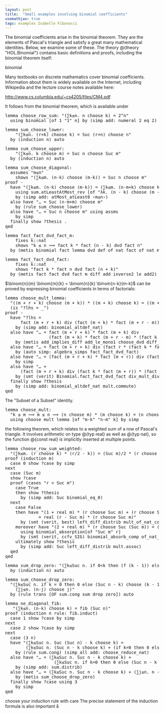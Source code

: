 ```yaml
---
layout: post
title:  "Small examples involving binomial coefficients"
usemathjax: true
tags: examples Isabelle Fibonacci
---
```


The binomial coefficients arise in the binomial theorem.
They are the elements of Pascal's triangle and satisfy a great many mathematical identities.
Below, we examine some of these. The theory </span><span class="antiquoted"><span class="antiquote">@{</span><span class="operator">theory "</span></span></span>HOL.Binomial<span>"</span><span class="antiquote">}
contains basic definitions and proofs, including the binomial theorem itself:

binomial

Many textbooks on discrete mathematics cover binomial coefficients.
Information about them is widely available on the Internet,
including Wikipedia and the lecture course notes available here:

http://www.cs.columbia.edu/~cs4205/files/CM4.pdf

It follows from the binomial theorem,
which is available under 


<pre class="source">
<span class="keyword1 command">lemma</span> choose_row_sum<span class="main">:</span> <span class="quoted"><span class="quoted"><span>"</span><span class="main">(</span><span class="main">∑</span><span class="bound">k</span><span class="main">≤</span><span class="free">n</span><span class="main">.</span> <span class="free">n</span> <span class="keyword1">choose</span></span> <span class="bound">k</span><span class="main">)</span> <span class="main">=</span></span> <span class="numeral">2</span><span class="main">^</span><span class="free">n</span><span>"</span><span>
  </span><span class="keyword1 command">using</span> binomial <span class="main">[</span><span class="operator">of</span> <span class="quoted main">1</span> <span class="quoted"><span class="quoted"><span>"</span><span class="main">1</span></span><span>"</span></span> <span class="quoted free">n</span><span class="main">]</span> <span class="keyword1 command">by</span> <span class="main">(</span><span class="operator">simp</span> <span class="quasi_keyword">add</span><span class="main main">:</span> numeral_2_eq_2<span class="main">)</span>
</pre>

<pre class="source">
<span class="keyword1 command">lemma</span> sum_choose_lower<span class="main">:</span><span>
    </span><span class="quoted"><span class="quoted"><span>"</span><span class="main">(</span><span class="main">∑</span><span class="bound">k</span><span class="main">≤</span><span class="free">n</span><span class="main">.</span> <span class="main">(</span><span class="free">r</span><span class="main">+</span></span><span class="bound">k</span><span class="main">)</span> <span class="keyword1">choose</span></span> <span class="bound">k</span><span class="main">)</span> <span class="main">=</span> Suc <span class="main">(</span><span class="free">r</span><span class="main">+</span><span class="free">n</span><span class="main">)</span> <span class="keyword1">choose</span> <span class="free">n</span><span>"</span><span>
  </span><span class="keyword1 command">by</span> <span class="main">(</span><span class="operator">induction</span> <span class="quoted free">n</span><span class="main">)</span> <span class="operator">auto</span>
</pre>

<pre class="source">
<span class="keyword1 command">lemma</span> sum_choose_upper<span class="main">:</span><span>
    </span><span class="quoted"><span class="quoted"><span>"</span><span class="main">(</span><span class="main">∑</span><span class="bound">k</span><span class="main">≤</span><span class="free">n</span><span class="main">.</span> <span class="bound">k</span> <span class="keyword1">choose</span></span> <span class="free">m</span><span class="main">)</span> <span class="main">=</span></span> Suc <span class="free">n</span> <span class="keyword1">choose</span> Suc <span class="free">m</span><span>"</span><span>
  </span><span class="keyword1 command">by</span> <span class="main">(</span><span class="operator">induction</span> <span class="quoted free">n</span><span class="main">)</span> <span class="operator">auto</span>
</pre>

<pre class="source">
<span class="keyword1 command">lemma</span> sum_choose_diagonal<span class="main">:</span><span>
  </span><span class="keyword2 keyword">assumes</span> <span class="quoted"><span class="quoted"><span>"</span><span class="free">m</span><span class="main">≤</span></span><span class="free">n</span><span>"</span></span><span>
    </span><span class="keyword2 keyword">shows</span> <span class="quoted"><span class="quoted"><span>"</span><span class="main">(</span><span class="main">∑</span><span class="bound">k</span><span class="main">≤</span><span class="free">m</span><span class="main">.</span> <span class="main">(</span><span class="free">n</span><span class="main">-</span></span><span class="bound">k</span><span class="main">)</span> <span class="keyword1">choose</span></span> <span class="main">(</span><span class="free">m</span><span class="main">-</span><span class="bound">k</span><span class="main">)</span><span class="main">)</span> <span class="main">=</span> Suc <span class="free">n</span> <span class="keyword1">choose</span> <span class="free">m</span><span>"</span><span>
</span><span class="keyword1 command">proof</span> <span class="operator">-</span><span>
  </span><span class="keyword1 command">have</span> <span class="quoted"><span class="quoted"><span>"</span><span class="main">(</span><span class="main">∑</span><span class="bound">k</span><span class="main">≤</span><span class="free">m</span><span class="main">.</span> <span class="main">(</span><span class="free">n</span><span class="main">-</span></span><span class="bound">k</span><span class="main">)</span> <span class="keyword1">choose</span></span> <span class="main">(</span><span class="free">m</span><span class="main">-</span><span class="bound">k</span><span class="main">)</span><span class="main">)</span> <span class="main">=</span> <span class="main">(</span><span class="main">∑</span><span class="bound">k</span><span class="main">≤</span><span class="free">m</span><span class="main">.</span> <span class="main">(</span><span class="free">n</span><span class="main">-</span><span class="free">m</span><span class="main">+</span><span class="bound">k</span><span class="main">)</span> <span class="keyword1">choose</span> <span class="bound">k</span><span class="main">)</span><span>"</span><span>
    </span><span class="keyword1 command">using</span> sum.atLeastAtMost_rev <span class="main">[</span><span class="operator">of</span> <span class="quoted"><span class="quoted"><span>"</span><span class="main">λ</span><span class="bound">k</span><span class="main">.</span> <span class="main">(</span><span class="free">n</span> <span class="main">-</span></span> <span class="bound">k</span><span class="main">)</span> <span class="keyword1">choose</span></span> <span class="main">(</span><span class="free">m</span> <span class="main">-</span> <span class="bound">k</span><span class="main">)</span><span>"</span> <span class="quoted main">0</span> <span class="quoted free">m</span><span class="main">]</span><span>
    </span><span class="keyword1 command">by</span> <span class="main">(</span><span class="operator">simp</span> <span class="quasi_keyword">add</span><span class="main main">:</span> atMost_atLeast0 <span class="quoted"><span class="quoted"><span>‹</span><span class="free">m</span><span class="main">≤</span></span><span class="free">n</span><span>›</span></span><span class="main">)</span><span>
  </span><span class="keyword1 command">also</span> <span class="keyword1 command">have</span> <span class="quoted"><span class="quoted"><span>"</span><span class="main">…</span> <span class="main">=</span></span> Suc</span> <span class="main">(</span><span class="free">n</span><span class="main">-</span><span class="free">m</span><span class="main">+</span><span class="free">m</span><span class="main">)</span> <span class="keyword1">choose</span> <span class="free">m</span><span>"</span><span>
    </span><span class="keyword1 command">by</span> <span class="main">(</span><span class="operator">rule</span> sum_choose_lower<span class="main">)</span><span>
  </span><span class="keyword1 command">also</span> <span class="keyword1 command">have</span> <span class="quoted"><span class="quoted"><span>"</span><span class="main">…</span> <span class="main">=</span></span> Suc</span> <span class="free">n</span> <span class="keyword1">choose</span> <span class="free">m</span><span>"</span> <span class="keyword1 command">using</span> assms<span>
    </span><span class="keyword1 command">by</span> <span class="operator">simp</span><span>
  </span><span class="keyword1 command">finally</span> <span class="keyword3 command">show</span> <span class="var quoted var">?thesis</span> <span class="keyword1 command">.</span><span>
</span><span class="keyword1 command">qed</span>
</pre>

<pre class="source">
<span class="keyword1 command">lemma</span> fact_fact_dvd_fact_m<span class="main">:</span><span>
    </span><span class="keyword2 keyword">fixes</span> <span class="free">k</span><span class="main">::</span><span class="quoted">nat</span><span>
    </span><span class="keyword2 keyword">shows</span> <span class="quoted"><span class="quoted"><span>"</span><span class="free">k</span> <span class="main">≤</span></span> <span class="free">n</span> <span class="main">⟹</span> fact</span> <span class="free">k</span> <span class="main">*</span> fact <span class="main">(</span><span class="free">n</span> <span class="main">-</span> <span class="free">k</span><span class="main">)</span> <span class="keyword1">dvd</span> fact <span class="free">n</span><span>"</span><span>
  </span><span class="keyword1 command">by</span> <span class="main">(</span><span class="operator">metis</span> binomial_fact_lemma dvd_def of_nat_fact of_nat_mult<span class="main">)</span>
</pre>

<pre class="source">
<span class="keyword1 command">lemma</span> fact_fact_dvd_fact<span class="main">:</span><span>
    </span><span class="keyword2 keyword">fixes</span> <span class="free">k</span><span class="main">::</span><span class="quoted">nat</span><span>
    </span><span class="keyword2 keyword">shows</span> <span class="quoted"><span class="quoted"><span>"</span>fact</span> <span class="free">k</span> <span class="main">*</span></span> fact <span class="free">n</span> <span class="keyword1">dvd</span> fact <span class="main">(</span><span class="free">n</span> <span class="main">+</span> <span class="free">k</span><span class="main">)</span><span>"</span><span>
  </span><span class="keyword1 command">by</span> <span class="main">(</span><span class="operator">metis</span> fact_fact_dvd_fact_m diff_add_inverse2 le_add2<span class="main">)</span>
</pre>

$\binom{n}{m} \binom{m}{k} = \binom{n}{k} \binom{n-k}{m-k}$ can be
</span><span>proved by expressing binomial coefficients in terms of factorials:

<pre class="source">
<span class="keyword1 command">lemma</span> choose_mult_lemma<span class="main">:</span><span>
  </span><span class="quoted"><span class="quoted"><span>"</span><span class="main">(</span><span class="main">(</span><span class="free">m</span> <span class="main">+</span></span> <span class="free">r</span> <span class="main">+</span></span> <span class="free">k</span><span class="main">)</span> <span class="keyword1">choose</span> <span class="main">(</span><span class="free">m</span> <span class="main">+</span> <span class="free">k</span><span class="main">)</span><span class="main">)</span> <span class="main">*</span> <span class="main">(</span><span class="main">(</span><span class="free">m</span> <span class="main">+</span> <span class="free">k</span><span class="main">)</span> <span class="keyword1">choose</span> <span class="free">k</span><span class="main">)</span> <span class="main">=</span> <span class="main">(</span><span class="main">(</span><span class="free">m</span> <span class="main">+</span> <span class="free">r</span> <span class="main">+</span> <span class="free">k</span><span class="main">)</span> <span class="keyword1">choose</span> <span class="free">k</span><span class="main">)</span> <span class="main">*</span> <span class="main">(</span><span class="main">(</span><span class="free">m</span> <span class="main">+</span> <span class="free">r</span><span class="main">)</span> <span class="keyword1">choose</span> <span class="free">m</span><span class="main">)</span><span>"</span><span>
  </span><span class="main">(</span><span class="keyword2 keyword">is</span> <span class="quoted"><span class="quoted"><span>"</span><span class="var">?lhs</span> <span class="main">=</span></span> <span class="main">_</span><span>"</span></span><span class="main">)</span><span>
</span><span class="keyword1 command">proof</span> <span class="operator">-</span><span>
  </span><span class="keyword1 command">have</span> <span class="quoted"><span class="quoted"><span>"</span><span class="var">?lhs</span> <span class="main">=</span></span><span>
      </span>fact</span> <span class="main">(</span><span class="free">m</span> <span class="main">+</span> <span class="free">r</span> <span class="main">+</span> <span class="free">k</span><span class="main">)</span> <span class="keyword1">div</span> <span class="main">(</span>fact <span class="main">(</span><span class="free">m</span> <span class="main">+</span> <span class="free">k</span><span class="main">)</span> <span class="main">*</span> fact <span class="main">(</span><span class="free">m</span> <span class="main">+</span> <span class="free">r</span> <span class="main">-</span> <span class="free">m</span><span class="main">)</span><span class="main">)</span> <span class="main">*</span> <span class="main">(</span>fact <span class="main">(</span><span class="free">m</span> <span class="main">+</span> <span class="free">k</span><span class="main">)</span> <span class="keyword1">div</span> <span class="main">(</span>fact <span class="free">k</span> <span class="main">*</span> fact <span class="free">m</span><span class="main">)</span><span class="main">)</span><span>"</span><span>
    </span><span class="keyword1 command">by</span> <span class="main">(</span><span class="operator">simp</span> <span class="quasi_keyword">add</span><span class="main main">:</span> binomial_altdef_nat<span class="main">)</span><span>
  </span><span class="keyword1 command">also</span> <span class="keyword1 command">have</span> <span class="quoted"><span class="quoted"><span>"</span><span class="main">…</span> <span class="main">=</span></span> fact</span> <span class="main">(</span><span class="free">m</span> <span class="main">+</span> <span class="free">r</span> <span class="main">+</span> <span class="free">k</span><span class="main">)</span> <span class="main">*</span> fact <span class="main">(</span><span class="free">m</span> <span class="main">+</span> <span class="free">k</span><span class="main">)</span> <span class="keyword1">div</span><span>
                 </span><span class="main">(</span>fact <span class="main">(</span><span class="free">m</span> <span class="main">+</span> <span class="free">k</span><span class="main">)</span> <span class="main">*</span> fact <span class="main">(</span><span class="free">m</span> <span class="main">+</span> <span class="free">r</span> <span class="main">-</span> <span class="free">m</span><span class="main">)</span> <span class="main">*</span> <span class="main">(</span>fact <span class="free">k</span> <span class="main">*</span> fact <span class="free">m</span><span class="main">)</span><span class="main">)</span><span>"</span><span>
    </span><span class="keyword1 command">by</span> <span class="main">(</span><span class="operator">metis</span> add_implies_diff add_le_mono1 choose_dvd diff_cancel2 div_mult_div_if_dvd le_add1 le_add2<span class="main">)</span><span>
  </span><span class="keyword1 command">also</span> <span class="keyword1 command">have</span> <span class="quoted"><span class="quoted"><span>"</span><span class="main">…</span> <span class="main">=</span></span> fact</span> <span class="main">(</span><span class="free">m</span> <span class="main">+</span> <span class="free">r</span> <span class="main">+</span> <span class="free">k</span><span class="main">)</span> <span class="keyword1">div</span> <span class="main">(</span>fact <span class="free">r</span> <span class="main">*</span> <span class="main">(</span>fact <span class="free">k</span> <span class="main">*</span> fact <span class="free">m</span><span class="main">)</span><span class="main">)</span><span>"</span><span>
    </span><span class="keyword1 command">by</span> <span class="main">(</span><span class="operator">auto</span> <span class="quasi_keyword">simp</span><span class="main main">:</span> <span class="dynamic dynamic">algebra_simps</span> fact_fact_dvd_fact<span class="main">)</span><span>
  </span><span class="keyword1 command">also</span> <span class="keyword1 command">have</span> <span class="quoted"><span class="quoted"><span>"</span><span class="main">…</span> <span class="main">=</span></span> <span class="main">(</span>fact</span> <span class="main">(</span><span class="free">m</span> <span class="main">+</span> <span class="free">r</span> <span class="main">+</span> <span class="free">k</span><span class="main">)</span> <span class="main">*</span> fact <span class="main">(</span><span class="free">m</span> <span class="main">+</span> <span class="free">r</span><span class="main">)</span><span class="main">)</span> <span class="keyword1">div</span> <span class="main">(</span>fact <span class="free">r</span> <span class="main">*</span> <span class="main">(</span>fact <span class="free">k</span> <span class="main">*</span> fact <span class="free">m</span><span class="main">)</span> <span class="main">*</span> fact <span class="main">(</span><span class="free">m</span> <span class="main">+</span> <span class="free">r</span><span class="main">)</span><span class="main">)</span><span>"</span><span>
    </span><span class="keyword1 command">by</span> <span class="operator">simp</span><span>
  </span><span class="keyword1 command">also</span> <span class="keyword1 command">have</span> <span class="quoted"><span class="quoted"><span>"</span><span class="main">…</span> <span class="main">=</span></span><span>
      </span><span class="main">(</span>fact</span> <span class="main">(</span><span class="free">m</span> <span class="main">+</span> <span class="free">r</span> <span class="main">+</span> <span class="free">k</span><span class="main">)</span> <span class="keyword1">div</span> <span class="main">(</span>fact <span class="free">k</span> <span class="main">*</span> fact <span class="main">(</span><span class="free">m</span> <span class="main">+</span> <span class="free">r</span><span class="main">)</span><span class="main">)</span> <span class="main">*</span> <span class="main">(</span>fact <span class="main">(</span><span class="free">m</span> <span class="main">+</span> <span class="free">r</span><span class="main">)</span> <span class="keyword1">div</span> <span class="main">(</span>fact <span class="free">r</span> <span class="main">*</span> fact <span class="free">m</span><span class="main">)</span><span class="main">)</span><span class="main">)</span><span>"</span><span>
    </span><span class="keyword1 command">by</span> <span class="main">(</span><span class="operator">smt</span> <span class="main main">(</span>verit<span class="main main">)</span> Binomial.fact_fact_dvd_fact div_mult_div_if_dvd mult.assoc mult.commute<span class="main">)</span><span>
  </span><span class="keyword1 command">finally</span> <span class="keyword3 command">show</span> <span class="var quoted var">?thesis</span><span>
    </span><span class="keyword1 command">by</span> <span class="main">(</span><span class="operator">simp</span> <span class="quasi_keyword">add</span><span class="main main">:</span> binomial_altdef_nat mult.commute<span class="main">)</span><span>
</span><span class="keyword1 command">qed</span>
</pre>

The "Subset of a Subset" identity.

<pre class="source">
<span class="keyword1 command">lemma</span> choose_mult<span class="main">:</span><span>
  </span><span class="quoted"><span class="quoted"><span>"</span><span class="free">k</span> <span class="main">≤</span></span> <span class="free">m</span> <span class="main">⟹</span> <span class="free">m</span> <span class="main">≤</span></span> <span class="free">n</span> <span class="main">⟹</span> <span class="main">(</span><span class="free">n</span> <span class="keyword1">choose</span> <span class="free">m</span><span class="main">)</span> <span class="main">*</span> <span class="main">(</span><span class="free">m</span> <span class="keyword1">choose</span> <span class="free">k</span><span class="main">)</span> <span class="main">=</span> <span class="main">(</span><span class="free">n</span> <span class="keyword1">choose</span> <span class="free">k</span><span class="main">)</span> <span class="main">*</span> <span class="main">(</span><span class="main">(</span><span class="free">n</span> <span class="main">-</span> <span class="free">k</span><span class="main">)</span> <span class="keyword1">choose</span> <span class="main">(</span><span class="free">m</span> <span class="main">-</span> <span class="free">k</span><span class="main">)</span><span class="main">)</span><span>"</span><span>
  </span><span class="keyword1 command">using</span> choose_mult_lemma <span class="main">[</span><span class="operator">of</span> <span class="quoted"><span class="quoted"><span>"</span><span class="free">m</span><span class="main">-</span></span><span class="free">k</span><span>"</span></span> <span class="quoted"><span class="quoted"><span>"</span><span class="free">n</span><span class="main">-</span></span><span class="free">m</span><span>"</span></span> <span class="quoted free">k</span><span class="main">]</span> <span class="keyword1 command">by</span> <span class="operator">simp</span>
</pre>

the following theorem, which relates to a weighted sum of a row of Pascal's triangle.
It involves arithmetic on type @{typ real} as well as @{typ nat}, so the function @{const real}
is implicitly inserted at multiple points.


<pre class="source">
<span class="keyword1 command">lemma</span> choose_row_sum_weighted<span class="main">:</span><span>
  </span><span class="quoted"><span class="quoted"><span>"</span><span class="main">(</span><span class="main">∑</span><span class="bound">k</span><span class="main">≤</span><span class="free">m</span><span class="main">.</span> <span class="main">(</span><span class="free">r</span> <span class="keyword1">choose</span></span> <span class="bound">k</span><span class="main">)</span> <span class="main">*</span></span> <span class="main">(</span><span class="free">r</span><span class="main">/</span><span class="numeral">2</span> <span class="main">-</span> <span class="bound">k</span><span class="main">)</span><span class="main">)</span> <span class="main">=</span> <span class="main">(</span>Suc <span class="free">m</span><span class="main">)</span><span class="main">/</span><span class="numeral">2</span> <span class="main">*</span> <span class="main">(</span><span class="free">r</span> <span class="keyword1">choose</span> <span class="main">(</span>Suc <span class="free">m</span><span class="main">)</span><span class="main">)</span><span>"</span><span>
</span><span class="keyword1 command">proof</span> <span class="main">(</span><span class="operator">induction</span> <span class="quoted free">m</span><span class="main">)</span><span>
  </span><span class="keyword3 command">case</span> 0 <span class="keyword3 command">show</span> <span class="var quoted var">?case</span> <span class="keyword1 command">by</span> <span class="operator">simp</span><span>
</span><span class="keyword1 command">next</span><span>
  </span><span class="keyword3 command">case</span> <span class="main">(</span>Suc <span class="skolem">m</span><span class="main">)</span><span>
  </span><span class="keyword3 command">show</span> <span class="var quoted var">?case</span><span>
  </span><span class="keyword1 command">proof</span> <span class="main">(</span><span class="operator">cases</span> <span class="quoted"><span class="quoted"><span>"</span><span class="free">r</span> <span class="main">&lt;</span></span> Suc</span> <span class="skolem">m</span><span>"</span><span class="main">)</span><span>
    </span><span class="keyword3 command">case</span> True<span>
    </span><span class="keyword1 command">then</span> <span class="keyword3 command">show</span> <span class="var quoted var">?thesis</span><span>
      </span><span class="keyword1 command">by</span> <span class="main">(</span><span class="operator">simp</span> <span class="quasi_keyword">add</span><span class="main main">:</span> Suc binomial_eq_0<span class="main">)</span><span>
  </span><span class="keyword1 command">next</span><span>
    </span><span class="keyword3 command">case</span> False<span>
    </span><span class="keyword1 command">then</span> <span class="keyword1 command">have</span> <span class="quoted"><span class="quoted"><span>"</span><span class="main">(</span><span class="main">1</span></span> <span class="main">+</span></span> real <span class="skolem">m</span><span class="main">)</span> <span class="main">*</span> <span class="main">(</span><span class="free">r</span> <span class="keyword1">choose</span> Suc <span class="skolem">m</span><span class="main">)</span> <span class="main">+</span> <span class="main">(</span><span class="free">r</span> <span class="keyword1">choose</span> Suc <span class="skolem">m</span><span class="main">)</span> <span class="main">*</span> <span class="main">(</span><span class="free">r</span> <span class="main">-</span> <span class="main">(</span><span class="numeral">2</span> <span class="main">+</span> real <span class="skolem">m</span> <span class="main">*</span> <span class="numeral">2</span><span class="main">)</span><span class="main">)</span><span>
             </span><span class="main">=</span> real <span class="main">(</span><span class="free">r</span> <span class="main">-</span> Suc <span class="skolem">m</span><span class="main">)</span> <span class="main">*</span> <span class="main">(</span><span class="free">r</span> <span class="keyword1">choose</span> Suc <span class="skolem">m</span><span class="main">)</span><span>"</span><span>
      </span><span class="keyword1 command">by</span> <span class="main">(</span><span class="operator">smt</span> <span class="main main">(</span>verit<span class="main main">,</span> best<span class="main main">)</span> left_diff_distrib mult_of_nat_commute not_less of_nat_Suc of_nat_diff<span class="main">)</span><span>
    </span><span class="keyword1 command">moreover</span> <span class="keyword1 command">have</span> <span class="quoted"><span class="quoted"><span>"</span><span class="main">(</span><span class="numeral">2</span> <span class="main">+</span></span> real</span> <span class="skolem">m</span><span class="main">)</span> <span class="main">*</span> <span class="main">(</span><span class="free">r</span> <span class="keyword1">choose</span> Suc <span class="main">(</span>Suc <span class="skolem">m</span><span class="main">)</span><span class="main">)</span> <span class="main">=</span> <span class="main">(</span><span class="free">r</span> <span class="main">-</span> Suc <span class="skolem">m</span><span class="main">)</span> <span class="main">*</span> <span class="main">(</span><span class="free">r</span> <span class="keyword1">choose</span> Suc <span class="skolem">m</span><span class="main">)</span><span>"</span><span>
      </span><span class="keyword1 command">using</span> binomial_absorption<span class="main">[</span><span class="operator">of</span> <span class="quoted"><span class="quoted"><span>"</span>Suc</span> <span class="skolem">m</span><span>"</span></span> <span class="quoted free">r</span><span class="main">]</span><span>
      </span><span class="keyword1 command">by</span> <span class="main">(</span><span class="operator">smt</span> <span class="main main">(</span>verit<span class="main main">,</span> ccfv_SIG<span class="main main">)</span> binomial_absorb_comp of_nat_Suc of_nat_add of_nat_mult<span class="main">)</span><span>
    </span><span class="keyword1 command">ultimately</span> <span class="keyword3 command">show</span> <span class="var quoted var">?thesis</span><span>
      </span><span class="keyword1 command">by</span> <span class="main">(</span><span class="operator">simp</span> <span class="quasi_keyword">add</span><span class="main main">:</span> Suc left_diff_distrib mult.assoc<span class="main">)</span><span>
  </span><span class="keyword1 command">qed</span><span>
</span><span class="keyword1 command">qed</span>
</pre>

<pre class="source">
<span class="keyword1 command">lemma</span> sum_drop_zero<span class="main">:</span> <span class="quoted"><span class="quoted"><span>"</span><span class="main">(</span><span class="main">∑</span><span class="bound">k</span><span class="main">≤</span>Suc</span> <span class="free">n</span><span class="main">.</span> <span class="keyword1">if</span></span> <span class="main">0</span><span class="main">&lt;</span><span class="bound">k</span> <span class="keyword1">then</span> <span class="main">(</span><span class="free">f</span> <span class="main">(</span><span class="bound">k</span> <span class="main">-</span> <span class="main">1</span><span class="main">)</span><span class="main">)</span> <span class="keyword1">else</span> <span class="main">0</span><span class="main">)</span> <span class="main">=</span> <span class="main">(</span><span class="main">∑</span><span class="bound">j</span><span class="main">≤</span><span class="free">n</span><span class="main">.</span> <span class="free">f</span> <span class="bound">j</span><span class="main">)</span><span>"</span><span>
  </span><span class="keyword1 command">by</span> <span class="main">(</span><span class="operator">induction</span> <span class="quoted free">n</span><span class="main">)</span> <span class="operator">auto</span>
</pre>

<pre class="source">
<span class="keyword1 command">lemma</span> sum_choose_drop_zero<span class="main">:</span><span>
  </span><span class="quoted"><span class="quoted"><span>"</span><span class="main">(</span><span class="main">∑</span><span class="bound">k</span><span class="main">≤</span>Suc</span> <span class="free">n</span><span class="main">.</span> <span class="keyword1">if</span></span> <span class="bound">k</span> <span class="main">=</span> <span class="main">0</span> <span class="keyword1">then</span> <span class="main">0</span> <span class="keyword1">else</span> <span class="main">(</span>Suc <span class="free">n</span> <span class="main">-</span> <span class="bound">k</span><span class="main">)</span> <span class="keyword1">choose</span> <span class="main">(</span><span class="bound">k</span> <span class="main">-</span> <span class="main">1</span><span class="main">)</span><span class="main">)</span> <span class="main">=</span><span>
    </span><span class="main">(</span><span class="main">∑</span><span class="bound">j</span><span class="main">≤</span><span class="free">n</span><span class="main">.</span> <span class="main">(</span><span class="free">n</span><span class="main">-</span><span class="bound">j</span><span class="main">)</span> <span class="keyword1">choose</span> <span class="bound">j</span><span class="main">)</span><span>"</span><span>
  </span><span class="keyword1 command">by</span> <span class="main">(</span><span class="operator">rule</span> trans <span class="main main">[</span><span class="operator">OF</span> sum.cong sum_drop_zero<span class="main main">]</span><span class="main">)</span> <span class="operator">auto</span>
</pre>

<pre class="source">
<span class="keyword1 command">lemma</span> ne_diagonal_fib<span class="main">:</span><span>
   </span><span class="quoted"><span class="quoted"><span>"</span><span class="main">(</span><span class="main">∑</span><span class="bound">k</span><span class="main">≤</span><span class="free">n</span><span class="main">.</span> <span class="main">(</span><span class="free">n</span><span class="main">-</span></span><span class="bound">k</span><span class="main">)</span> <span class="keyword1">choose</span></span> <span class="bound">k</span><span class="main">)</span> <span class="main">=</span> fib <span class="main">(</span>Suc <span class="free">n</span><span class="main">)</span><span>"</span><span>
</span><span class="keyword1 command">proof</span> <span class="main">(</span><span class="operator">induction</span> <span class="quoted free">n</span> <span class="quasi_keyword">rule</span><span class="main main">:</span> fib.induct<span class="main">)</span><span>
  </span><span class="keyword3 command">case</span> 1 <span class="keyword3 command">show</span> <span class="var quoted var">?case</span> <span class="keyword1 command">by</span> <span class="operator">simp</span><span>
</span><span class="keyword1 command">next</span><span>
  </span><span class="keyword3 command">case</span> 2 <span class="keyword3 command">show</span> <span class="var quoted var">?case</span> <span class="keyword1 command">by</span> <span class="operator">simp</span><span>
</span><span class="keyword1 command">next</span><span>
  </span><span class="keyword3 command">case</span> <span class="main">(</span>3 <span class="skolem">n</span><span class="main">)</span><span>
  </span><span class="keyword1 command">have</span> <span class="quoted"><span class="quoted"><span>"</span><span class="main">(</span><span class="main">∑</span><span class="bound">k</span><span class="main">≤</span>Suc</span> <span class="skolem">n</span><span class="main">.</span> Suc</span> <span class="main">(</span>Suc <span class="skolem">n</span><span class="main">)</span> <span class="main">-</span> <span class="bound">k</span> <span class="keyword1">choose</span> <span class="bound">k</span><span class="main">)</span> <span class="main">=</span><span>
        </span><span class="main">(</span><span class="main">∑</span><span class="bound">k</span><span class="main">≤</span>Suc <span class="skolem">n</span><span class="main">.</span> <span class="main">(</span>Suc <span class="skolem">n</span> <span class="main">-</span> <span class="bound">k</span> <span class="keyword1">choose</span> <span class="bound">k</span><span class="main">)</span> <span class="main">+</span> <span class="main">(</span><span class="keyword1">if</span> <span class="bound">k</span><span class="main">=</span><span class="main">0</span> <span class="keyword1">then</span> <span class="main">0</span> <span class="keyword1">else</span> <span class="main">(</span>Suc <span class="skolem">n</span> <span class="main">-</span> <span class="bound">k</span> <span class="keyword1">choose</span> <span class="main">(</span><span class="bound">k</span> <span class="main">-</span> <span class="main">1</span><span class="main">)</span><span class="main">)</span><span class="main">)</span><span class="main">)</span><span>"</span><span>
    </span><span class="keyword1 command">by</span> <span class="main">(</span><span class="operator">rule</span> sum.cong<span class="main">)</span> <span class="main">(</span><span class="operator">simp_all</span> <span class="quasi_keyword">add</span><span class="main main">:</span> choose_reduce_nat<span class="main">)</span><span>
  </span><span class="keyword1 command">also</span> <span class="keyword1 command">have</span> <span class="quoted"><span class="quoted"><span>"</span><span class="main">…</span> <span class="main">=</span></span> <span class="main">(</span><span class="main">∑</span><span class="bound">k</span><span class="main">≤</span>Suc</span> <span class="skolem">n</span><span class="main">.</span> Suc <span class="skolem">n</span> <span class="main">-</span> <span class="bound">k</span> <span class="keyword1">choose</span> <span class="bound">k</span><span class="main">)</span> <span class="main">+</span><span>
                   </span><span class="main">(</span><span class="main">∑</span><span class="bound">k</span><span class="main">≤</span>Suc <span class="skolem">n</span><span class="main">.</span> <span class="keyword1">if</span> <span class="bound">k</span><span class="main">=</span><span class="main">0</span> <span class="keyword1">then</span> <span class="main">0</span> <span class="keyword1">else</span> <span class="main">(</span>Suc <span class="skolem">n</span> <span class="main">-</span> <span class="bound">k</span> <span class="keyword1">choose</span> <span class="main">(</span><span class="bound">k</span> <span class="main">-</span> <span class="main">1</span><span class="main">)</span><span class="main">)</span><span class="main">)</span><span>"</span><span>
    </span><span class="keyword1 command">by</span> <span class="main">(</span><span class="operator">simp</span> <span class="quasi_keyword">add</span><span class="main main">:</span> sum.distrib<span class="main">)</span><span>
  </span><span class="keyword1 command">also</span> <span class="keyword1 command">have</span> <span class="quoted"><span class="quoted"><span>"</span><span class="main">…</span> <span class="main">=</span></span> <span class="main">(</span><span class="main">∑</span><span class="bound">k</span><span class="main">≤</span>Suc</span> <span class="skolem">n</span><span class="main">.</span> Suc <span class="skolem">n</span> <span class="main">-</span> <span class="bound">k</span> <span class="keyword1">choose</span> <span class="bound">k</span><span class="main">)</span> <span class="main">+</span> <span class="main">(</span><span class="main">∑</span><span class="bound">j</span><span class="main">≤</span><span class="skolem">n</span><span class="main">.</span> <span class="skolem">n</span> <span class="main">-</span> <span class="bound">j</span> <span class="keyword1">choose</span> <span class="bound">j</span><span class="main">)</span><span>"</span><span>
    </span><span class="keyword1 command">by</span> <span class="main">(</span><span class="operator">metis</span> sum_choose_drop_zero<span class="main">)</span><span>
  </span><span class="keyword1 command">finally</span> <span class="keyword3 command">show</span> <span class="var quoted var">?case</span> <span class="keyword1 command">using</span> 3<span>
    </span><span class="keyword1 command">by</span> <span class="operator">simp</span><span>
</span><span class="keyword1 command">qed</span>
</pre>

choose your induction rule with care
The precise statement of the induction formula is also important
å
<pre class="source">
</pre>

<pre class="source">
</pre>

<pre class="source">
</pre>

<pre class="source">
</pre>

<pre class="source">
</pre>
